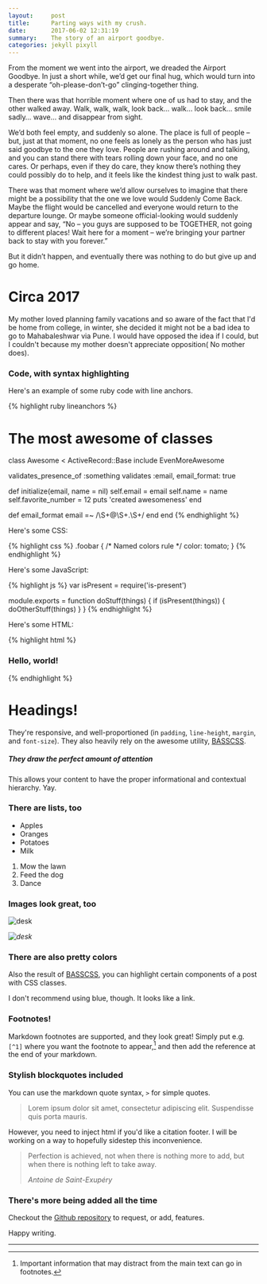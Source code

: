 ```yaml
---
layout:     post
title:      Parting ways with my crush.
date:       2017-06-02 12:31:19
summary:    The story of an airport goodbye.
categories: jekyll pixyll
---
```


From the moment we went into the airport, we dreaded the Airport Goodbye. In just a short while, we’d get our final hug, which would turn into a desperate “oh-please-don’t-go” clinging-together thing.

Then there was that horrible moment where one of us had to stay, and the other walked away. Walk, walk, walk, look back… walk… look back… smile sadly… wave… and disappear from sight.

We’d both feel empty, and suddenly so alone. The place is full of people – but, just at that moment, no one feels as lonely as the person who has just said goodbye to the one they love. People are rushing around and talking, and you can stand there with tears rolling down your face, and no one cares. Or perhaps, even if they do care, they know there’s nothing they could possibly do to help, and it feels like the kindest thing just to walk past.

There was that moment where we’d allow ourselves to imagine that there might be a possibility that the one we love would Suddenly Come Back. Maybe the flight would be cancelled and everyone would return to the departure lounge. Or maybe someone official-looking would suddenly appear and say, “No – you guys are supposed to be TOGETHER, not going to different places! Wait here for a moment – we’re bringing your partner back to stay with you forever.”

But it didn’t happen, and eventually there was nothing to do but give up and go home.

# Circa 2017

My mother loved planning family vacations and so aware of the fact that I'd be home from college, in winter, she decided it might not be a bad idea to go to Mahabaleshwar via Pune. I would have opposed the idea if I could, but I couldn't because my mother doesn't appreciate opposition( No mother does).

### Code, with syntax highlighting

Here's an example of some ruby code with line anchors.

{% highlight ruby lineanchors %}
# The most awesome of classes
class Awesome < ActiveRecord::Base
  include EvenMoreAwesome

  validates_presence_of :something
  validates :email, email_format: true

  def initialize(email, name = nil)
    self.email = email
    self.name = name
    self.favorite_number = 12
    puts 'created awesomeness'
  end

  def email_format
    email =~ /\S+@\S+\.\S+/
  end
end
{% endhighlight %}

Here's some CSS:

{% highlight css %}
.foobar {
  /* Named colors rule */
  color: tomato;
}
{% endhighlight %}

Here's some JavaScript:

{% highlight js %}
var isPresent = require('is-present')

module.exports = function doStuff(things) {
  if (isPresent(things)) {
    doOtherStuff(things)
  }
}
{% endhighlight %}

Here's some HTML:

{% highlight html %}
<div class="m0 p0 bg-blue white">
  <h3 class="h1">Hello, world!</h3>
</div>
{% endhighlight %}

# Headings!

They're responsive, and well-proportioned (in `padding`, `line-height`, `margin`, and `font-size`).
They also heavily rely on the awesome utility, [BASSCSS](http://www.basscss.com/).

##### They draw the perfect amount of attention

This allows your content to have the proper informational and contextual hierarchy. Yay.

### There are lists, too

  * Apples
  * Oranges
  * Potatoes
  * Milk

  1. Mow the lawn
  2. Feed the dog
  3. Dance

### Images look great, too

![desk](https://cloud.githubusercontent.com/assets/1424573/3378137/abac6d7c-fbe6-11e3-8e09-55745b6a8176.png)

_![desk](https://cloud.githubusercontent.com/assets/1424573/3378137/abac6d7c-fbe6-11e3-8e09-55745b6a8176.png)_


### There are also pretty colors

Also the result of [BASSCSS](http://www.basscss.com/), you can <span class="bg-dark-gray white">highlight</span> certain components
of a <span class="red">post</span> <span class="mid-gray">with</span> <span class="green">CSS</span> <span class="orange">classes</span>.

I don't recommend using blue, though. It looks like a <span class="blue">link</span>.

### Footnotes!

Markdown footnotes are supported, and they look great! Simply put e.g. `[^1]` where you want the footnote to appear,[^1] and then add
the reference at the end of your markdown.

### Stylish blockquotes included

You can use the markdown quote syntax, `>` for simple quotes.

> Lorem ipsum dolor sit amet, consectetur adipiscing elit. Suspendisse quis porta mauris.

However, you need to inject html if you'd like a citation footer. I will be working on a way to
hopefully sidestep this inconvenience.

<blockquote>
  <p>
    Perfection is achieved, not when there is nothing more to add, but when there is nothing left to take away.
  </p>
  <footer><cite title="Antoine de Saint-Exupéry">Antoine de Saint-Exupéry</cite></footer>
</blockquote>

### There's more being added all the time

Checkout the [Github repository](https://github.com/johnotander/pixyll) to request,
or add, features.

Happy writing.

---

[^1]: Important information that may distract from the main text can go in footnotes.
